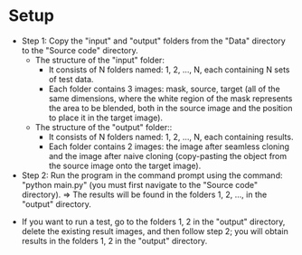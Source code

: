 # Setup

- Step 1: Copy the "input" and "output" folders from the "Data" directory to the "Source code" directory.
    - The structure of the "input" folder:
        - It consists of N folders named: 1, 2, …, N, each containing N sets of test data.
        - Each folder contains 3 images: mask, source, target (all of the same dimensions, where the white region of the mask represents the area to be blended, both in the source image and the position to place it in the target image).
    - The structure of the "output" folder::
        - It consists of N folders named: 1, 2, …, N, each containing results.
        - Each folder contains 2 images: the image after seamless cloning and the image after naive cloning (copy-pasting the object from the source image onto the target image).
- Step 2: Run the program in the command prompt using the command: "python main.py" (you must first navigate to the "Source code" directory).
    => The results will be found in the folders 1, 2, …, in the "output" directory.

* If you want to run a test, go to the folders 1, 2 in the "output" directory, delete the existing result images, and then follow step 2; you will obtain results in the folders 1, 2 in the "output" directory.
